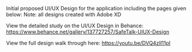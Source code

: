 Initial proposed UI/UX Design for the application including the pages given below:
Note: all designs created with Adobe XD

View the detailed study on the UI/UX Design in Behance: https://www.behance.net/gallery/137727257/SafeTalk-UIUX-Design 

View the full design walk through here: https://youtu.be/DVQ4zIl11pI
